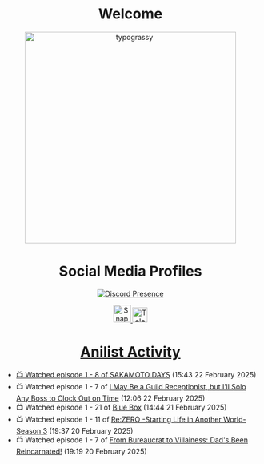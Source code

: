 <div align="center">

# Welcome
<a href="https://github.com/kawarimidoll/typograssy">
    <img alt="typograssy" src="https://typograssy.deno.dev/api?text=%E3%82%88%E3%81%86%E3%81%93%E3%81%9D%E3%81%BF%E3%81%AA%E3%81%95%E3%82%93%20-%20Sheby--&&l0=none&l1=82d9d0&l2=027353&l3=038c4c&l4=01402e&bg=none&frame=none&speed=100&comment=" width="421.99">
</a>

</div>

<div align="center">

# Social Media Profiles

[![Discord Presence](https://lanyard.cnrad.dev/api/612532963938271232)](https://discord.com/users/612532963938271232)


<a href="https://www.snapchat.com/add/a.sheby" title="Snapchat Profile">
    <img src="https://www.freepnglogos.com/uploads/snapchat-logo-png-0.png" width="35" alt="Snapchat Logo" />


<a href="https://t.me/ASheby" title="Telegram Profile">
    <img src="https://www.freepnglogos.com/uploads/telegram-logo-png-0.png" width="30" alt="Telegram Logo" />


</div>

<div align="center">

# Anilist Activity

</div>

<!-- ANILIST_ACTIVITY:start -->

-   📺 Watched episode 1 - 8 of [SAKAMOTO DAYS](https://anilist.co/anime/177709) (15:43 22 February 2025)
-   📺 Watched episode 1 - 7 of [I May Be a Guild Receptionist, but I’ll Solo Any Boss to Clock Out on Time](https://anilist.co/anime/167143) (12:06 22 February 2025)
-   📺 Watched episode 1 - 21 of [Blue Box](https://anilist.co/anime/170942) (14:44 21 February 2025)
-   📺 Watched episode 1 - 11 of [Re:ZERO -Starting Life in Another World- Season 3](https://anilist.co/anime/163134) (19:37 20 February 2025)
-   📺 Watched episode 1 - 7 of [From Bureaucrat to Villainess: Dad's Been Reincarnated!](https://anilist.co/anime/172453) (19:19 20 February 2025)

<!-- ANILIST_ACTIVITY:end -->

